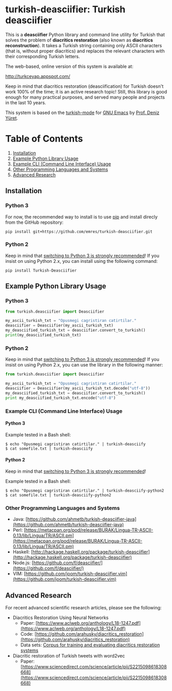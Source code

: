 
# turkish-deasciifier: Turkish deasciifier

This is a **deasciifier** Python library and command line utility for Turkish that solves the problem of **diacritics restoration** (also known as **diacritics reconstruction**). It takes a Turkish string containing only
ASCII characters (that is, without proper diacritics) and replaces the relevant characters with their corresponding
Turkish letters.

The web-based, online version of this system is available at:

http://turkceyap.appspot.com/

Keep in mind that diacritics restoration (deasciification) for Turkish doesn't work 100% of the time; it is an active research topic! Still, this library is good enough for many practical purposes, and served many people and projects in the last 10 years.

This system is based on the [turkish-mode](http://github.com/emres/turkish-mode) for [GNU Emacs](https://www.gnu.org/software/emacs/) by [Prof. Deniz Yüret](http://www.denizyuret.com/).

# Table of Contents
1. [Installation](#installation)
2. [Example Python Library Usage](#example-python-library-usage)
3. [Example CLI (Command Line Interface) Usage](#example-cli-command-line-interface-usage)
4. [Other Programming Languages and Systems](#other-programming-languages-and-systems)
5. [Advanced Research](#advanced-research)

## Installation
### Python 3
For now, the recommended way to install is to use [pip](https://pypi.org/project/pip/) and install direcly from the GitHub repository:

```shell
pip install git+https://github.com/emres/turkish-deasciifier.git
```

### Python 2
Keep in mind that [switching to Python 3 is strongly recommended](https://www.python.org/doc/sunset-python-2/)! If you insist on using Python 2.x, you can install using the following command:

```shell
pip install Turkish-Deasciifier
```

## Example Python Library Usage
### Python 3
```python
from turkish.deasciifier import Deasciifier

my_ascii_turkish_txt = "Opusmegi cagristiran catirtilar."
deasciifier = Deasciifier(my_ascii_turkish_txt)
my_deasciified_turkish_txt = deasciifier.convert_to_turkish()
print(my_deasciified_turkish_txt)
```

### Python 2
Keep in mind that [switching to Python 3 is strongly recommended](https://www.python.org/doc/sunset-python-2/)! If you insist on using Python 2.x, you can use the library in the following manner: 

```python
from turkish.deasciifier import Deasciifier

my_ascii_turkish_txt = "Opusmegi cagristiran catirtilar."
deasciifier = Deasciifier(my_ascii_turkish_txt.decode("utf-8"))
my_deasciified_turkish_txt = deasciifier.convert_to_turkish()
print my_deasciified_turkish_txt.encode("utf-8")
```		


### Example CLI (Command Line Interface) Usage
#### Python 3
Example tested in a Bash shell:

```shell
$ echo "Opusmegi cagristiran catirtilar." | turkish-deasciify
$ cat somefile.txt | turkish-deasciify
```

#### Python 2
Keep in mind that [switching to Python 3 is strongly recommended](https://www.python.org/doc/sunset-python-2/)!

Example tested in a Bash shell:

```shell
$ echo "Opusmegi cagristiran catirtilar." | turkish-deasciify-python2
$ cat somefile.txt | turkish-deasciify-python2
```

### Other Programming Languages and Systems

* Java: [https://github.com/ahmetb/turkish-deasciifier-java](https://github.com/ahmetb/turkish-deasciifier-java)
* Perl: [https://metacpan.org/pod/release/BURAK/Lingua-TR-ASCII-0.13/lib/Lingua/TR/ASCII.pm](https://metacpan.org/pod/release/BURAK/Lingua-TR-ASCII-0.13/lib/Lingua/TR/ASCII.pm)
* Haskell:  [http://hackage.haskell.org/package/turkish-deasciifier](http://hackage.haskell.org/package/turkish-deasciifier)
* Node.js: [https://github.com/f/deasciifier/](https://github.com/f/deasciifier/)
* VIM: [https://github.com/joom/turkish-deasciifier.vim](https://github.com/joom/turkish-deasciifier.vim)

## Advanced Research
For recent advanced scientific research articles, please see the following:

* Diacritics Restoration Using Neural Networks
    * Paper: [https://www.aclweb.org/anthology/L18-1247.pdf](https://www.aclweb.org/anthology/L18-1247.pdf)
    * Code: [https://github.com/arahusky/diacritics_restoration](https://github.com/arahusky/diacritics_restoration)
    * Data sets: [Corpus for training and evaluating diacritics restoration systems](https://lindat.mff.cuni.cz/repository/xmlui/handle/11234/1-2607)
* Diacritic restoration of Turkish tweets with word2vec
    * Paper: [https://www.sciencedirect.com/science/article/pii/S2215098618308668](https://www.sciencedirect.com/science/article/pii/S2215098618308668)
